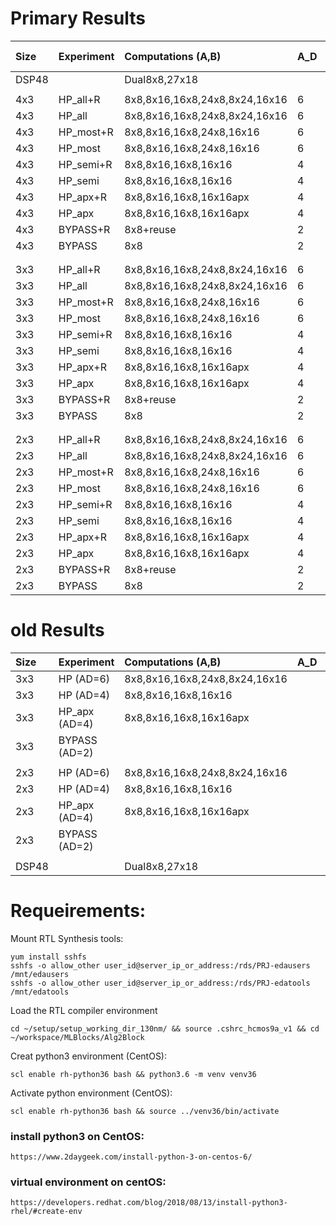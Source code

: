 # Primary Results

| Size  | Experiment    | Computations (A,B)            | A_D | B_D | ACC_D | SHIFTER | Area-750  | Area-1000 | Area (old)|
| :---- | :---------    | :---------------------------- | :-- | :-- | :--   | :------ | :-------- | :-------- | :-------- |
| DSP48 |               | Dual8x8,27x18                 |     |     |       |         | 7208      | 7958      | 7958      |
|       |               |                               |     |     |       |         |           |           |           |
| 4x3   | HP_all+R      | 8x8,8x16,16x8,24x8,8x24,16x16 | 6   | 6   | 2     | HP      |   |      | 18340     |
| 4x3   | HP_all        | 8x8,8x16,16x8,24x8,8x24,16x16 | 6   | 3   | 1     | HP      |   |      | 13797     |
| 4x3   | HP_most+R     | 8x8,8x16,16x8,24x8,16x16      | 6   | 4   | 2     | HP      |   |      | 16778     |
| 4x3   | HP_most       | 8x8,8x16,16x8,24x8,16x16      | 6   | 2   | 1     | HP      |   |      | 13107     |
| 4x3   | HP_semi+R     | 8x8,8x16,16x8,16x16           | 4   | 4   | 2     | HP      |   |      | 16232     |
| 4x3   | HP_semi       | 8x8,8x16,16x8,16x16           | 4   | 2   | 1     | HP      |   |      | 12536     |
| 4x3   | HP_apx+R      | 8x8,8x16,16x8,16x16apx        | 4   | 4   | 2     | HP_apx  |   |      | 14318     |
| 4x3   | HP_apx        | 8x8,8x16,16x8,16x16apx        | 4   | 2   | 1     | HP_apx  |   |      | 10786     |
| 4x3   | BYPASS+R      | 8x8+reuse                     | 2   | 2   | 2     | BYPASS  |   |      | 10721     |
| 4x3   | BYPASS        | 8x8                           | 2   | 1   | 1     | BYPASS  |   |      | **6445**  |
|       |               |                               |     |     |       |         |   |           |           |
|       |               |                               |     |     |       |         |   |           |           |
| 3x3   | HP_all+R      | 8x8,8x16,16x8,24x8,8x24,16x16 | 6   | 6   | 2     | HP      |   |      | 13760     |
| 3x3   | HP_all        | 8x8,8x16,16x8,24x8,8x24,16x16 | 6   | 3   | 1     | HP      |   |      | 10346     |
| 3x3   | HP_most+R     | 8x8,8x16,16x8,24x8,16x16      | 6   | 4   | 2     | HP      |   |      | 12641     |
| 3x3   | HP_most       | 8x8,8x16,16x8,24x8,16x16      | 6   | 2   | 1     | HP      |   |      | 9570      |
| 3x3   | HP_semi+R     | 8x8,8x16,16x8,16x16           | 4   | 4   | 2     | HP      |   |      | 12206     |
| 3x3   | HP_semi       | 8x8,8x16,16x8,16x16           | 4   | 2   | 1     | HP      |   |      | 9140      |
| 3x3   | HP_apx+R      | 8x8,8x16,16x8,16x16apx        | 4   | 4   | 2     | HP_apx  |   |      | 10686     |
| 3x3   | HP_apx        | 8x8,8x16,16x8,16x16apx        | 4   | 2   | 1     | HP_apx  |   |      | **8161**  |
| 3x3   | BYPASS+R      | 8x8+reuse                     | 2   | 2   | 2     | BYPASS  |   |      | **8062**  |
| 3x3   | BYPASS        | 8x8                           | 2   | 1   | 1     | BYPASS  |   |      | **4825**  |
|       |               |                               |     |     |       |         |   |           |           |
|       |               |                               |     |     |       |         |   |           |           |
| 2x3   | HP_all+R      | 8x8,8x16,16x8,24x8,8x24,16x16 | 6   | 6   | 2     | HP      |   |      | 9246      |
| 2x3   | HP_all        | 8x8,8x16,16x8,24x8,8x24,16x16 | 6   | 3   | 1     | HP      |   |      | **6944**  |
| 2x3   | HP_most+R     | 8x8,8x16,16x8,24x8,16x16      | 6   | 4   | 2     | HP      |   |      | **8460**  |
| 2x3   | HP_most       | 8x8,8x16,16x8,24x8,16x16      | 6   | 2   | 1     | HP      |   |      | **6447**  |
| 2x3   | HP_semi+R     | 8x8,8x16,16x8,16x16           | 4   | 4   | 2     | HP      |   |      | **8173**  |
| 2x3   | HP_semi       | 8x8,8x16,16x8,16x16           | 4   | 2   | 1     | HP      |   |      | **6160**  |
| 2x3   | HP_apx+R      | 8x8,8x16,16x8,16x16apx        | 4   | 4   | 2     | HP_apx  |   |      | **7186**  |
| 2x3   | HP_apx        | 8x8,8x16,16x8,16x16apx        | 4   | 2   | 1     | HP_apx  |   |      | **5544**  |
| 2x3   | BYPASS+R      | 8x8+reuse                     | 2   | 2   | 2     | BYPASS  |   |      | **5440**  |
| 2x3   | BYPASS        | 8x8                           | 2   | 1   | 1     | BYPASS  |   |      | **3267**  |


# old Results

| Size  | Experiment    | Computations (A,B)            | A_D | B_D | ACC_D | SHIFTER | Area      | Area(old) |
| :---- | :---------    | :---------------------------- | :-- | :-- | :--   | :------ | :-------- | :-------- |
| 3x3   | HP (AD=6)     | 8x8,8x16,16x8,24x8,8x24,16x16 |     |     |       |         |           | 11210     |
| 3x3   | HP (AD=4)     | 8x8,8x16,16x8,16x16           |     |     |       |         |           | 10782     |
| 3x3   | HP_apx (AD=4) | 8x8,8x16,16x8,16x16apx        |     |     |       |         |           | 8028      |
| 3x3   | BYPASS (AD=2) |                               |     |     |       |         |           | 7282      |
|       |               |                               |     |     |       |         |           |           |
| 2x3   | HP (AD=6)     | 8x8,8x16,16x8,24x8,8x24,16x16 |     |     |       |         |           | 7518      |
| 2x3   | HP (AD=4)     | 8x8,8x16,16x8,16x16           |     |     |       |         |           | 7230      |
| 2x3   | HP_apx (AD=4) | 8x8,8x16,16x8,16x16apx        |     |     |       |         |           | 5415      |
| 2x3   | BYPASS (AD=2) |                               |     |     |       |         |           | 4896      |
|       |               |                               |     |     |       |         |           |           |
| DSP48 |               | Dual8x8,27x18                 |     |     |       |         | 7958      | 7958      |



# Requeirements:
	
Mount RTL Synthesis tools: 

	yum install sshfs
	sshfs -o allow_other user_id@server_ip_or_address:/rds/PRJ-edausers /mnt/edausers
	sshfs -o allow_other user_id@server_ip_or_address:/rds/PRJ-edatools /mnt/edatools

<!-- 
sshfs -o allow_other dtru2002@research-data-ext.sydney.edu.au:/rds/PRJ-edausers /mnt/edausers
sshfs -o allow_other dtru2002@research-data-ext.sydney.edu.au:/rds/PRJ-edatools /mnt/edatools
-->

Load the RTL compiler environment
	
	cd ~/setup/setup_working_dir_130nm/ && source .cshrc_hcmos9a_v1 && cd ~/workspace/MLBlocks/Alg2Block

Creat python3 environment (CentOS):

	scl enable rh-python36 bash && python3.6 -m venv venv36 

Activate python environment (CentOS): 
	
	scl enable rh-python36 bash && source ../venv36/bin/activate	

### install python3 on CentOS:
	
	https://www.2daygeek.com/install-python-3-on-centos-6/

### virtual environment on centOS:

	https://developers.redhat.com/blog/2018/08/13/install-python3-rhel/#create-env
	



